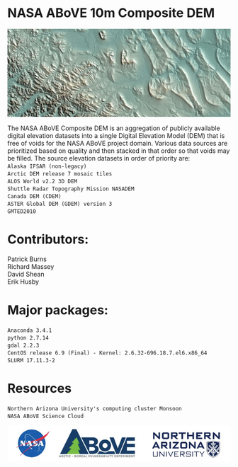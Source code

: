 # NASA ABoVE 10m Composite DEM

![](images/DEM.jpg)

The NASA ABoVE Composite DEM is an aggregation of publicly available digital elevation datasets into a single Digital Elevation Model (DEM) that is free of voids for the NASA ABoVE project domain. Various data sources are prioritized based on quality and then stacked in that order so that voids may be filled. The source elevation datasets in order of priority are:  
`Alaska IFSAR (non-legacy)`  
`Arctic DEM release 7 mosaic tiles`  
`ALOS World v2.2 3D DEM`  
`Shuttle Radar Topography Mission NASADEM`  
`Canada DEM (CDEM)`  
`ASTER Global DEM (GDEM) version 3`  
`GMTED2010`

# Contributors:  
Patrick Burns  
Richard Massey  
David Shean  
Erik Husby  

# Major packages:

`Anaconda 3.4.1`  
`python 2.7.14`  
`gdal 2.2.3`  
`CentOS release 6.9 (Final) - Kernel: 2.6.32-696.18.7.el6.x86_64`  
`SLURM 17.11.3-2`  


# Resources

`Northern Arizona University's computing cluster Monsoon`  
`NASA ABoVE Science Cloud`

![](images/banner.jpg)
